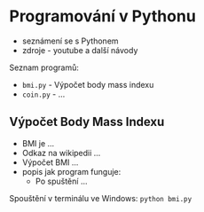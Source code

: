# Programování v Pythonu

+ seznámení se s Pythonem
+ zdroje - youtube a další návody

Seznam programů:

* `bmi.py` - Výpočet body mass indexu  
* `coin.py` - ...

## Výpočet Body Mass Indexu 

- BMI je ...
- Odkaz na wikipedii ...
- Výpočet BMI ...
- popis jak program funguje:
  + Po spuštění ...

Spouštění v terminálu ve Windows: `python bmi.py`  
